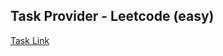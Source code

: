 ## Task Provider - Leetcode (easy)

[Task Link](https://leetcode.com/problems/two-sum/description/?envType=study-plan-v2&envId=top-interview-150)
    